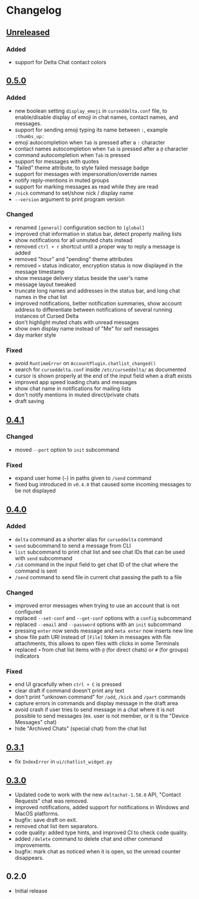 # Changelog

## [Unreleased]

### Added

- support for Delta Chat contact colors

## [0.5.0]

### Added

- new boolean setting `display_emoji` in `curseddelta.conf` file, to enable/disable display of emoji in chat names, contact names, and messages.
- support for sending emoji typing its name between `:`, example `:thumbs_up:`
- emoji autocompletion when `Tab` is pressed after a `:` character
- contact names autocompletion when `Tab` is pressed after a `@` character
- command autocompletion when `Tab` is pressed
- support for messages with quotes
- "failed" theme attribute, to style failed message badge
- support for messages with impersonation/override names
- notify reply-mentions in muted groups
- support for marking messages as read while they are read
- `/nick` command to set/show nick / display name
- `--version` argument to print program version

### Changed

- renamed `[general]` configuration section to `[global]`
- improved chat information in status bar, detect properly mailing lists
- show notifications for all unmuted chats instead
- removed `ctrl + r` shortcut until a proper way to reply a message is added
- removed "hour" and "pending" theme attributes
- removed `>` status indicator, encryption status is now displayed in the message timestamp
- show message delivery status beside the user's name
- message layout tweaked
- truncate long names and addresses in the status bar, and long chat names in the chat list
- improved notifications, better notification summaries, show account address to differentiate between notifications of several running instances of Cursed Delta
- don't highlight muted chats with unread messages
- show own display name instead of "Me" for self messages
- day marker style

### Fixed

- avoid `RuntimeError` on `AccountPlugin.chatlist_changed()`
- search for `curseddelta.conf` inside `/etc/curseddelta/` as documented
- cursor is shown properly at the end of the input field when a draft exists
- improved app speed loading chats and messages
- show chat name in notifications for mailing lists
- don't notify mentions in muted direct/private chats
- draft saving

## [0.4.1]

### Changed

- moved `--port` option to `init` subcommand

### Fixed

- expand user home (`~`) in paths given to `/send` command
- fixed bug introduced in `v0.4.0` that caused some incoming messages to be not displayed

## [0.4.0]

### Added

- `delta` command as a shorter alias for `curseddelta` command
- `send` subcommand to send a message from CLI
- `list` subcommand to print chat list and see chat IDs that can be used with `send` subcommand
- `/id` command in the input field to get chat ID of the chat where the command is sent
- `/send` command to send file in current chat passing the path to a file

### Changed

- improved error messages when trying to use an account that is not configured
- replaced `--set-conf` and `--get-conf` options with a `config` subcommand
- replaced `--email` and `--password` options with an `init` subcommand
- pressing `enter` now sends message and `meta enter` now inserts new line
- show file path URI instead of `[File]` token in messages with file attachments, this allows to open files with clicks in some Terminals
- replaced `➜` from chat list items with `@` (for direct chats) or `#` (for groups) indicators

### Fixed

- end UI gracefully when `ctrl + C` is pressed
- clear draft if command doesn't print any text
- don't print "unknown command" for `/add`, `/kick` and `/part` commands
- capture errors in commands and display message in the draft area
- avoid crash if user tries to send message in a chat where it is not possible to send messages (ex. user is not member, or it is the "Device Messages" chat)
- hide "Archived Chats" (special chat) from the chat list

## [0.3.1]

- fix `IndexError` in `ui/chatlist_widget.py`

## [0.3.0]

- Updated code to work with the new `deltachat-1.58.0` API, "Contact Requests" chat was removed.
- improved notifications, added support for notifications in Windows and MacOS platforms.
- bugfix: save draft on exit.
- removed chat list item separators.
- code quality: added type hints, and improved CI to check code quality.
- added `/delete` command to delete chat and other command improvements.
- bugfix: mark chat as noticed when it is open, so the unread counter disappears.

## 0.2.0

- Initial release


[Unreleased]: https://github.com/adbenitez/deltachat-cursed/compare/v0.5.0...HEAD
[0.5.0]: https://github.com/adbenitez/deltachat-cursed/compare/v0.4.1...v0.5.0
[0.4.1]: https://github.com/adbenitez/deltachat-cursed/compare/v0.4.0...v0.4.1
[0.4.0]: https://github.com/adbenitez/deltachat-cursed/compare/v0.3.1...v0.4.0
[0.3.1]: https://github.com/adbenitez/deltachat-cursed/compare/v0.3.0...v0.3.1
[0.3.0]: https://github.com/adbenitez/deltachat-cursed/compare/v0.2.0...v0.3.0
